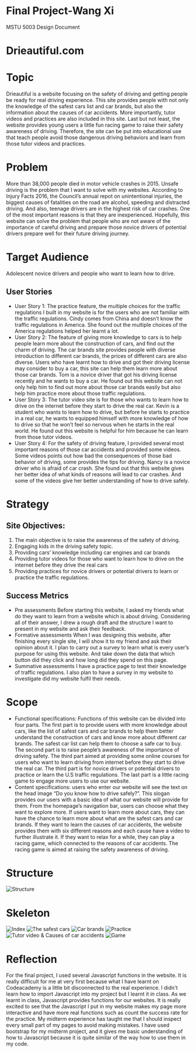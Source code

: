 # Final Project-Wang Xi
MSTU 5003 Design Document
# Drieautiful.com
# Topic
Drieautiful is a website focusing on the safety of driving and getting people be ready for real driving experience. This site provides people with not only the knowledge of the safest cars list and car brands, but also the information about the causes of car accidents. More importantly, tutor videos and practices are also included in this site. Last but not least, the website provides young users a little fun racing game to raise their safety awareness of driving. Therefore, the site can be put into educational use that teach people avoid those dangerous driving behaviors and learn from those tutor videos and practices.
# Problem
More than 38,000 people died in motor vehicle crashes in 2015. Unsafe driving is the problem that I want to solve with my websites. According to Injury Facts 2016, the Council’s annual repot on unintentional injuries, the biggest causes of fatalities on the road are alcohol, speeding and distracted driving. And also, teenage drivers are in the highest risk of car crashes. One of the most important reasons is that they are inexperienced. Hopefully, this website can solve the problem that people who are not aware of the importance of careful driving and prepare those novice drivers of potential drivers prepare well for their future driving journey.
# Target Audience
Adolescent novice drivers and people who want to learn how to drive.
## User Stories
* User Story 1:
The practice feature, the multiple choices for the traffic regulations I built in my website is for the users who are not familiar with the traffic regulations.
Cindy comes from China and doesn’t know the traffic regulations in America. She found out the multiple choices of the America regulations helped her learnt a lot.
* User Story 2:
The feature of giving more knowledge to cars is to help people learn more about the construction of cars, and find out the charm of driving. The car brands site provides people with diverse introduction to different car brands, the prices of different cars are also diverse. Users who have learnt how to drive and got their driving license may consider to buy a car, this site can help them learn more about those car brands.
Tom is a novice driver that got his driving license recently and he wants to buy a car. He found out this website can not only help him to find out more about those car brands easily but also help him practice more about those traffic regulations.
* User Story 3:
The tutor video site is for those who wants to learn how to drive on the internet before they start to drive the real car.
Kevin is a student who wants to learn how to drive, but before he starts to practice in a real car, he wants to equipped himself with more knowledge of how to drive so that he won’t feel so nervous when he starts in the real world. He found out this website is helpful for him because he can learn from those tutor videos.
* User Story 4:
For the safety of driving feature, I provided several most important reasons of those car accidents and provided some videos. Some videos points out how bad the consequences of those bad behavior of driving, some provides the tips for driving.
Nancy is a novice driver who is afraid of car crash. She found out that this website gives her better idea of what kinds of reasons will lead to car crashes. And some of the videos give her better understanding of how to drive safely.
# Strategy
## Site Objectives:
1.	The main objective is to raise the awareness of the safety of driving.
1.  Engaging kids in the driving safety topic.
1.	Providing cars’ knowledge including car engines and car brands
1.	Providing tutor videos for those who want to learn how to drive on the internet before they drive the real cars
1.	Providing practices for novice drivers or potential drivers to learn or practice the traffic regulations.
## Success Metrics
* Pre assessments
Before starting this website, I asked my friends what do they want to learn from a website which is about driving. Considering all of their answer, I drew a rough draft and the structure I want to present in my website and ask their feedback.
*	Formative assessments
When I was designing this website, after finishing every single site, I will show it to my friend and ask their opinion about it. I plan to carry out a survey to learn what is every user’s purpose for using this website. And take down the data that which button did they click and how long did they spend on this page.
*	Summative assessments
I have a practice page to test their knowledge of traffic regulations. I also plan to have a survey in my website to investigate did my website fulfil their needs.
# Scope
* Functional specifications: Functions of this website can be divided into four parts. The first part is to provide users with more knowledge about cars, like the list of safest cars and car brands to help them better understand the construction of cars and know more about different car brands. The safest car list can help them to choose a safe car to buy. The second part is to raise people’s awareness of the importance of driving safety. The third part aimed at providing some online courses for users who want to learn driving from internet before they start to drive the real car. The third part is for novice drivers or potential drivers to practice or learn the U.S traffic regulations. The last part is a little racing game to engage more users to use our website.
* Content specifications: users who enter our website will see the text on the head image “Do you know how to drive safely?”. This slogan provides our users with a basic idea of what our website will provide for them. From the homepage’s navigation bar, users can choose what they want to explore more. If users want to learn more about cars, they can have the chance to learn more about what are the safest cars and car brands. If they want to learn the causes of car accidents, the website provides them with six different reasons and each cause have a video to further illustrate it. If they want to relax for a while, they can play a racing game, which connected to the reasons of car accidents. The racing game is aimed at raising the safety awareness of driving.
# Structure
![Structure](/structure.jpg)
# Skeleton
![Index](/Index.png)
![The safest cars](/safestcarlists.png)
![Car brands](/carbrands.png)
![Practice](/Practice.png)
![Tutor video & Causes of car accidents](/tutorvideo.png)
![Game](/Practice.png)
# Reflection
For the final project, I used several Javascript functions in the website. It is really difficult for me at very first because what I have learnt on Codeacademy is a little bit disconnected to the real experience. I didn't learn how to import Javascript into my project but I learnt it in class. As we learnt in class, Javascript provides functions for our websites. It is really excited to see that the Javascript I put in my website makes my page more interactive and have more real functions such as count the success rate for the practice. My midterm experience has taught me that I should inspect every small part of my pages to avoid making mistakes. I have used bootstrap for my midterm project, and it gives me basic understanding of how to Javascript because it is quite similar of the way how to use them in my code.  
